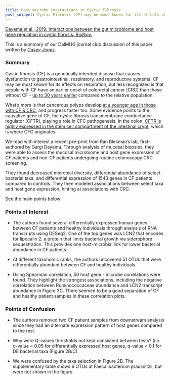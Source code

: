 ```yaml
---
title: Host microbe interactions in Cystic Fibrosis
post_snippet: Cystic Fibrosis (CF) may be most known for its effects on respiration, but less recognized is that people with CF have an earlier onset of colorectal cancer (CRC) than those without CF - up to 30 years earlier compared to the relative population. Dayama et al. find a link between the microbiome and human host that may explain some mechanisms why. 
---
```


[Dayama et al., 2019. Interactions between the gut microbiome and host gene regulation in cystic fibrosis. BioRxiv.](https://www.biorxiv.org/content/10.1101/596312v1)

This is a summary of our DalMUG journal club discussion of this paper written by [_Casey Jones_](www.twitter.com/CaseyMAJones).

### Summary
Cystic fibrosis (CF) is a genetically inherited disease that causes dysfunction to gastrointestinal, respiratory, and reproductive systems. CF may be most known for its effects on respiration, but less recognized is that people with CF have an earlier onset of colorectal cancer (CRC) than those without CF - [up to 30 years earlier](https://www.sciencedirect.com/science/article/pii/S1470204518301888) compared to the relative population. 

What’s more is that cancerous polyps develop [at a younger age in those with CF & CRC](https://www.ncbi.nlm.nih.gov/pubmed/26851188), and progress faster too. Some evidence points to the causative gene of CF, the cystic fibrosis transmembrane conductance regulator (CFTR), playing a role in CFC pathogenesis. In the colon, [CFTR is highly expressed in the stem cell compartment of the intestinal crypt](https://www.ncbi.nlm.nih.gov/pubmed/21030607), which is where CFC originates. 

We read with interest a recent pre-print from Ran Blekman’s lab, first-authored by Gargi Dayama. Through analysis of mucosal biopsies, they were able to assess the mucosal microbiome and host gene expression of CF patients and non-CF patients undergoing routine colonoscopy CRC screening. 

They found decreased microbial diversity, differential abundance of select bacterial taxa, and differential expression of 1543 genes in CF patients compared to controls. They then modeled associations between select taxa and host gene expression, hinting at associations with CRC. 

See the main points below: 

### Points of Interest
* The authors found several differentially expressed human genes between CF patients and healthy individuals through analysis of RNA transcripts using DESeq2. One of the top genes was LCN2 that encodes for lipocalin 2, a protein that limits bacterial growth via siderophore sequestration. This provides one host-microbial link for lower bacterial abundance in CF patients. 

* At different taxonomic ranks, the authors uncovered 51 OTUs that were differentially abundant between CF and healthy individuals.

* Using Spearman correlation, 50 host gene - microbe correlations were found. They highlight the strongest associations, including the negative correlation between Ruminococcaceae abundance and LCN2 transcript abundance in Figure 3C. There seemed to be a good separation of CF and healthy patient samples in these correlation plots. 

### Points of Confusion
* The authors removed two CF patient samples from downstream analysis since they had an alternate expression pattern of host genes compared to the rest.

* Why were Q-values thresholds not kept consistent between tests? (i.e. q-value < 0.05 for differentially expressed host genes, q-value < 0.1 for DE bacterial taxa (Figure 2B/C)

* We were confused by the taxa selection in Figure 2B. The supplementary table shows 6 OTUs at Faecalibacterium prausnitzii, but were not shown in the figure.  
